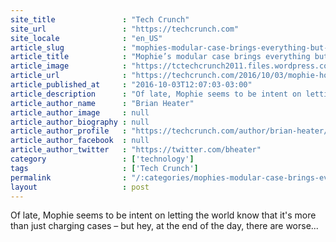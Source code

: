 ```yaml
---
site_title               : "Tech Crunch"
site_url                 : "https://techcrunch.com"
site_locale              : "en_US"
article_slug             : "mophies-modular-case-brings-everything-but-a-headphone-jack-to-the-iphone-7"
article_title            : "Mophie’s modular case brings everything but a headphone jack to the iPhone 7"
article_image            : "https://tctechcrunch2011.files.wordpress.com/2016/10/image001.png?w=573&h=287&crop=1"
article_url              : "https://techcrunch.com/2016/10/03/mophie-hold-force/"
article_published_at     : "2016-10-03T12:07:03-03:00"
article_description      : "Of late, Mophie seems to be intent on letting the world know that it's more than just charging cases – but hey, at the end of the day, there are worse..."
article_author_name      : "Brian Heater"
article_author_image     : null
article_author_biography : null
article_author_profile   : "https://techcrunch.com/author/brian-heater/"
article_author_facebook  : null
article_author_twitter   : "https://twitter.com/bheater"
category                 : ['technology']
tags                     : ['Tech Crunch']
permalink                : "/:categories/mophies-modular-case-brings-everything-but-a-headphone-jack-to-the-iphone-7/"
layout                   : post
---
```


Of late, Mophie seems to be intent on letting the world know that it's more than just charging cases – but hey, at the end of the day, there are worse...
